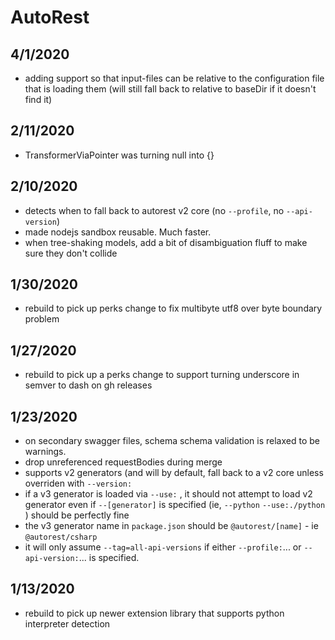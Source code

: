 # AutoRest 
 
## 4/1/2020
- adding support so that input-files can be relative to the configuration file that is loading them (will still fall back to relative to baseDir if it doesn't find it)


## 2/11/2020
- TransformerViaPointer was turning null into {} 

## 2/10/2020 
- detects when to fall back to autorest v2 core (no `--profile`, no `--api-version`)
- made nodejs sandbox reusable. Much faster.
- when tree-shaking models, add a bit of disambiguation fluff to make sure they don't collide

## 1/30/2020
- rebuild to pick up perks change to fix multibyte utf8 over byte boundary problem

## 1/27/2020
- rebuild to pick up a perks change to support turning underscore in semver to dash on gh releases

## 1/23/2020
- on secondary swagger files, schema schema validation is relaxed to be warnings.
- drop unreferenced requestBodies during merge
- supports v2 generators (and will by default, fall back to a v2 core unless overriden with `--version:`
- if a v3 generator is loaded via `--use:` , it should not attempt to load v2 generator  even if `--[generator]` is specified (ie, `--python` `--use:./python` ) should be perfectly fine 
- the v3 generator name in `package.json` should be `@autorest/[name]` - ie `@autorest/csharp` 
- it will only assume `--tag=all-api-versions`  if either `--profile:`... or `--api-version:`... is specified. 

## 1/13/2020
- rebuild to pick up newer extension library that supports python interpreter detection
